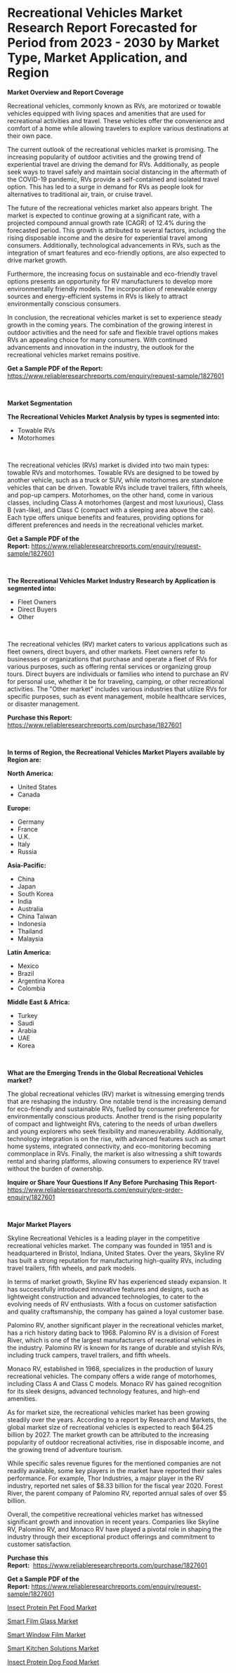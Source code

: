 <p><h1>Recreational Vehicles Market Research Report Forecasted for Period from 2023 -  2030 by Market Type, Market Application, and Region</h1></p><p><strong>Market Overview and Report Coverage</strong></p>
<p><p>Recreational vehicles, commonly known as RVs, are motorized or towable vehicles equipped with living spaces and amenities that are used for recreational activities and travel. These vehicles offer the convenience and comfort of a home while allowing travelers to explore various destinations at their own pace.</p><p>The current outlook of the recreational vehicles market is promising. The increasing popularity of outdoor activities and the growing trend of experiential travel are driving the demand for RVs. Additionally, as people seek ways to travel safely and maintain social distancing in the aftermath of the COVID-19 pandemic, RVs provide a self-contained and isolated travel option. This has led to a surge in demand for RVs as people look for alternatives to traditional air, train, or cruise travel.</p><p>The future of the recreational vehicles market also appears bright. The market is expected to continue growing at a significant rate, with a projected compound annual growth rate (CAGR) of 12.4% during the forecasted period. This growth is attributed to several factors, including the rising disposable income and the desire for experiential travel among consumers. Additionally, technological advancements in RVs, such as the integration of smart features and eco-friendly options, are also expected to drive market growth.</p><p>Furthermore, the increasing focus on sustainable and eco-friendly travel options presents an opportunity for RV manufacturers to develop more environmentally friendly models. The incorporation of renewable energy sources and energy-efficient systems in RVs is likely to attract environmentally conscious consumers.</p><p>In conclusion, the recreational vehicles market is set to experience steady growth in the coming years. The combination of the growing interest in outdoor activities and the need for safe and flexible travel options makes RVs an appealing choice for many consumers. With continued advancements and innovation in the industry, the outlook for the recreational vehicles market remains positive.</p></p>
<p><strong>Get a Sample PDF of the Report:</strong> <a href="https://www.reliableresearchreports.com/enquiry/request-sample/1827601">https://www.reliableresearchreports.com/enquiry/request-sample/1827601</a></p>
<p>&nbsp;</p>
<p><strong>Market Segmentation</strong></p>
<p><strong>The Recreational Vehicles Market Analysis by types is segmented into:</strong></p>
<p><ul><li>Towable RVs</li><li>Motorhomes</li></ul></p>
<p>&nbsp;</p>
<p><p>The recreational vehicles (RVs) market is divided into two main types: towable RVs and motorhomes. Towable RVs are designed to be towed by another vehicle, such as a truck or SUV, while motorhomes are standalone vehicles that can be driven. Towable RVs include travel trailers, fifth wheels, and pop-up campers. Motorhomes, on the other hand, come in various classes, including Class A motorhomes (largest and most luxurious), Class B (van-like), and Class C (compact with a sleeping area above the cab). Each type offers unique benefits and features, providing options for different preferences and needs in the recreational vehicles market.</p></p>
<p><strong>Get a Sample PDF of the Report:</strong>&nbsp;<a href="https://www.reliableresearchreports.com/enquiry/request-sample/1827601">https://www.reliableresearchreports.com/enquiry/request-sample/1827601</a></p>
<p>&nbsp;</p>
<p><strong>The Recreational Vehicles Market Industry Research by Application is segmented into:</strong></p>
<p><ul><li>Fleet Owners</li><li>Direct Buyers</li><li>Other</li></ul></p>
<p>&nbsp;</p>
<p><p>The recreational vehicles (RV) market caters to various applications such as fleet owners, direct buyers, and other markets. Fleet owners refer to businesses or organizations that purchase and operate a fleet of RVs for various purposes, such as offering rental services or organizing group tours. Direct buyers are individuals or families who intend to purchase an RV for personal use, whether it be for traveling, camping, or other recreational activities. The "Other market" includes various industries that utilize RVs for specific purposes, such as event management, mobile healthcare services, or disaster management.</p></p>
<p><strong>Purchase this Report:</strong>&nbsp; <a href="https://www.reliableresearchreports.com/purchase/1827601">https://www.reliableresearchreports.com/purchase/1827601</a></p>
<p>&nbsp;</p>
<p><strong>In terms of Region, the Recreational Vehicles Market Players available by Region are:</strong></p>
<p>
    <p> <strong> North America: </strong>
        <ul>
            <li>United States</li>
            <li>Canada</li>
        </ul>
        </p> 
    <p> <strong> Europe: </strong>
        <ul>
            <li>Germany</li>
            <li>France</li>
            <li>U.K.</li>
            <li>Italy</li>
            <li>Russia</li>
        </ul>
        </p> 
    <p> <strong> Asia-Pacific: </strong>
        <ul>
            <li>China</li>
            <li>Japan</li>
            <li>South Korea</li>
            <li>India</li>
            <li>Australia</li>
            <li>China Taiwan</li>
            <li>Indonesia</li>
            <li>Thailand</li>
            <li>Malaysia</li>
        </ul>
        </p> 
    <p> <strong> Latin America: </strong>
        <ul>
            <li>Mexico</li>
            <li>Brazil</li>
            <li>Argentina Korea</li>
            <li>Colombia</li>
        </ul>
        </p> 
    <p> <strong> Middle East & Africa: </strong>
        <ul>
            <li>Turkey</li>
            <li>Saudi</li>
            <li>Arabia</li>
            <li>UAE</li>
            <li>Korea</li>
        </ul>
    </p>
    </p>
<p>&nbsp;</p>
<p><strong>What are the Emerging Trends in the Global Recreational Vehicles market?</strong></p>
<p><p>The global recreational vehicles (RV) market is witnessing emerging trends that are reshaping the industry. One notable trend is the increasing demand for eco-friendly and sustainable RVs, fuelled by consumer preference for environmentally conscious products. Another trend is the rising popularity of compact and lightweight RVs, catering to the needs of urban dwellers and young explorers who seek flexibility and maneuverability. Additionally, technology integration is on the rise, with advanced features such as smart home systems, integrated connectivity, and eco-monitoring becoming commonplace in RVs. Finally, the market is also witnessing a shift towards rental and sharing platforms, allowing consumers to experience RV travel without the burden of ownership.</p></p>
<p><strong>Inquire or Share Your Questions If Any Before Purchasing This Report</strong>- <a href="https://www.reliableresearchreports.com/enquiry/pre-order-enquiry/1827601">https://www.reliableresearchreports.com/enquiry/pre-order-enquiry/1827601</a></p>
<p>&nbsp;</p>
<p><strong>Major Market Players</strong></p>
<p><p>Skyline Recreational Vehicles is a leading player in the competitive recreational vehicles market. The company was founded in 1951 and is headquartered in Bristol, Indiana, United States. Over the years, Skyline RV has built a strong reputation for manufacturing high-quality RVs, including travel trailers, fifth wheels, and park models.</p><p>In terms of market growth, Skyline RV has experienced steady expansion. It has successfully introduced innovative features and designs, such as lightweight construction and advanced technologies, to cater to the evolving needs of RV enthusiasts. With a focus on customer satisfaction and quality craftsmanship, the company has gained a loyal customer base.</p><p>Palomino RV, another significant player in the recreational vehicles market, has a rich history dating back to 1968. Palomino RV is a division of Forest River, which is one of the largest manufacturers of recreational vehicles in the industry. Palomino RV is known for its range of durable and stylish RVs, including truck campers, travel trailers, and fifth wheels.</p><p>Monaco RV, established in 1968, specializes in the production of luxury recreational vehicles. The company offers a wide range of motorhomes, including Class A and Class C models. Monaco RV has gained recognition for its sleek designs, advanced technology features, and high-end amenities.</p><p>As for market size, the recreational vehicles market has been growing steadily over the years. According to a report by Research and Markets, the global market size of recreational vehicles is expected to reach $64.25 billion by 2027. The market growth can be attributed to the increasing popularity of outdoor recreational activities, rise in disposable income, and the growing trend of adventure tourism.</p><p>While specific sales revenue figures for the mentioned companies are not readily available, some key players in the market have reported their sales performance. For example, Thor Industries, a major player in the RV industry, reported net sales of $8.33 billion for the fiscal year 2020. Forest River, the parent company of Palomino RV, reported annual sales of over $5 billion.</p><p>Overall, the competitive recreational vehicles market has witnessed significant growth and innovation in recent years. Companies like Skyline RV, Palomino RV, and Monaco RV have played a pivotal role in shaping the industry through their exceptional product offerings and commitment to customer satisfaction.</p></p>
<p><strong>Purchase this Report:</strong>&nbsp;&nbsp;<a href="https://www.reliableresearchreports.com/purchase/1827601">https://www.reliableresearchreports.com/purchase/1827601</a></p>
<p></p>
<p><strong>Get a Sample PDF of the Report:</strong>&nbsp;<a href="https://www.reliableresearchreports.com/enquiry/request-sample/1827601">https://www.reliableresearchreports.com/enquiry/request-sample/1827601</a></p>
<p><p><a href="https://medium.com/@randysimpson755/insect-protein-pet-food-market-furnishes-information-on-market-share-market-trends-and-market-6e7938790115">Insect Protein Pet Food Market</a></p><p><a href="https://medium.com/@linneahilll6456/smart-film-glass-market-research-report-its-history-and-forecast-2023-to-2030-e6932d075c8f">Smart Film Glass Market</a></p><p><a href="https://medium.com/@bonniehoppe2023/smart-window-film-market-size-reveals-the-best-marketing-channels-in-global-industry-e2b53083178a">Smart Window Film Market</a></p><p><a href="https://medium.com/@kevinbarnes75/decoding-smart-kitchen-solutions-market-metrics-market-share-trends-and-growth-patterns-0beaaa001cc2">Smart Kitchen Solutions Market</a></p><p><a href="https://medium.com/@olenwuckert56/insect-protein-dog-food-market-furnishes-information-on-market-share-market-trends-and-market-8eb8972eb89e">Insect Protein Dog Food Market</a></p></p>